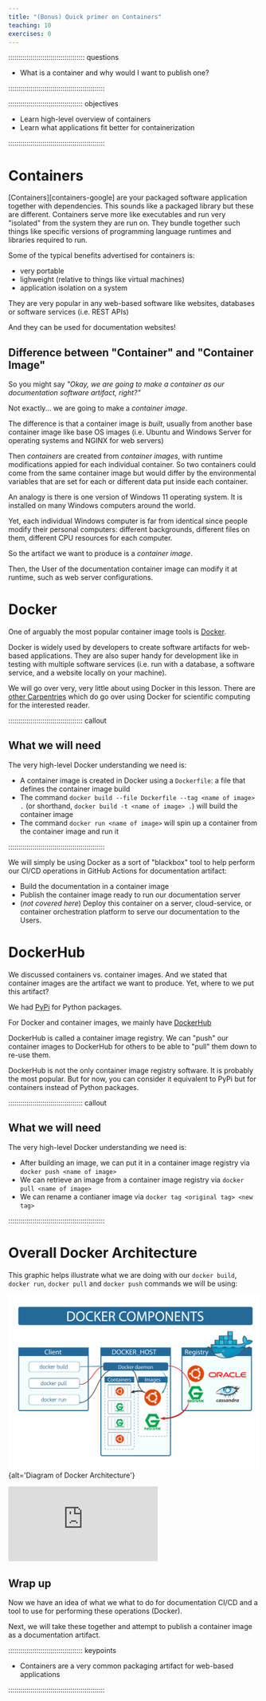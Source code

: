 ```yaml
---
title: "(Bonus) Quick primer on Containers"
teaching: 10
exercises: 0
---
```


:::::::::::::::::::::::::::::::::::::: questions 

   - What is a container and why would I want to publish one?

::::::::::::::::::::::::::::::::::::::::::::::::

::::::::::::::::::::::::::::::::::::: objectives

  - Learn high-level overview of containers
  - Learn what applications fit better for containerization

::::::::::::::::::::::::::::::::::::::::::::::::



# Containers

[Containers][containers-google] are your packaged software application together with dependencies.
This sounds like a packaged library but these are different.
Containers serve more like executables and run very "isolated" from the system they are run on.
They bundle together such things like specific versions of programming language runtimes and libraries required to run.

Some of the typical benefits advertised for containers is:

* very portable
* lighweight (relative to things like virtual machines)
* application isolation on a system

They are very popular in any web-based software like websites, databases or software services (i.e. REST APIs)

And they can be used for documentation websites!

## Difference between "Container" and "Container Image"

So you might say _"Okay, we are going to make a container as our documentation software artifact, right?"_

Not exactly... we are going to make a _container image_.

The difference is that a container image is _built_, usually from another base container image like base OS images (i.e. Ubuntu and Windows Server for operating systems and NGINX for web servers)

Then _containers_ are created from _container images_, with runtime modifications appied for each individual container. So two containers could come from the same container image but would differ by the environmental variables that are set for each or different data put inside each container.

An analogy is there is one version of Windows 11 operating system.
It is installed on many Windows computers around the world.

Yet, each individual Windows computer is far from identical since people modify their personal computers: different backgrounds, different files on them, different CPU resources for each computer.

So the artifact we want to produce is a _container image_.

Then, the User of the documentation container image can modify it at runtime, 
such as web server configurations.

# Docker

One of arguably the most popular container image tools is [Docker][docker].

Docker is widely used by developers to create software artifacts for web-based applications.
They are also super handy for development like in testing with multiple software services (i.e. run with a database, a software service, and a website locally on your machine).

We will go over very, very little about using Docker in this lesson.
There are [other Carpentries][carpentry-docker] which do go over using Docker for scientific computing for the interested reader.

::::::::::::::::::::::::::::::::::::: callout 

## What we will need
The very high-level Docker understanding we need is:

* A container image is created in Docker using a `Dockerfile`: a file that defines the container image build
* The command `docker build --file Dockerfile --tag <name of image> .` (or shorthand, `docker build -t <name of image> .`) will build the container image
* The command `docker run <name of image>` will spin up a container from the container image and run it

::::::::::::::::::::::::::::::::::::::::::::::::

We will simply be using Docker as a sort of "blackbox" tool to help perform our CI/CD operations in GitHub Actions for documentation artifact:

* Build the documentation in a container image
* Publish the container image ready to run our documentation server
* (_not covered here_) Deploy this container on a server, cloud-service, or container orchestration platform to serve our documentation to the Users.

# DockerHub

We discussed containers vs. container images.
And we stated that container images are the artifact we want to produce.
Yet, where to we put this artifact?

We had [PyPi](https://pypi.org/) for Python packages.

For Docker and container images, we mainly have [DockerHub](https://hub.docker.com/)

DockerHub is called a container image registry.
We can "push" our container images to DockerHub for others to be able to "pull" them down to re-use them.

DockerHub is not the only container image registry software.
It is probably the most popular.
But for now, you can consider it equivalent to PyPi but for containers instead of Python packages.

::::::::::::::::::::::::::::::::::::: callout 

## What we will need
The very high-level Docker understanding we need is:

* After building an image, we can put it in a container image registry via `docker push <name of image>`
* We can retrieve an image from a container image registry via `docker pull <name of image>`
* We can rename a contianer image via `docker tag <original tag> <new tag>`

::::::::::::::::::::::::::::::::::::::::::::::::

# Overall Docker Architecture

This graphic helps illustrate what we are doing with our `docker build`, `docker run`, `docker pull` and `docker push` commands we will be using:

![Docker arch](fig/docker-architecture.png){alt='Diagram of Docker Architecture'}

![image source](https://jerrelysan.blogspot.com/2021/06/enter-in-docker-container-what-is.html)


## Wrap up

Now we have an idea of what we what to do for documentation CI/CD
and a tool to use for performing these operations (Docker).

Next, we will take these together and attempt to publish a container image as a documentation artifact.

[docker]: https://docs.docker.com/get-docker/
[carpentry-docker]: https://hsf-training.github.io/hsf-training-docker/


::::::::::::::::::::::::::::::::::::: keypoints 

  - Containers are a very common packaging artifact for web-based applications 

::::::::::::::::::::::::::::::::::::::::::::::::
